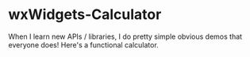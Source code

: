 # wxWidgets-Calculator
When I learn new APIs / libraries, I do pretty simple obvious demos that everyone does! Here's a functional calculator.
